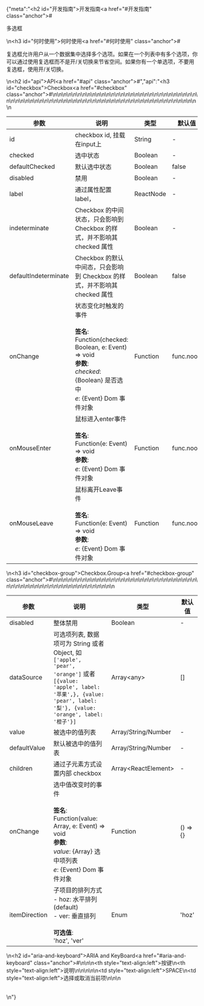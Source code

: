 {"meta":"<h2 id=\"&#x5F00;&#x53D1;&#x6307;&#x5357;\">&#x5F00;&#x53D1;&#x6307;&#x5357;<a href=\"#&#x5F00;&#x53D1;&#x6307;&#x5357;\" class=\"anchor\">#</a></h2><p>&#x591A;&#x9009;&#x6846;</p>\n<h3 id=\"&#x4F55;&#x65F6;&#x4F7F;&#x7528;\">&#x4F55;&#x65F6;&#x4F7F;&#x7528;<a href=\"#&#x4F55;&#x65F6;&#x4F7F;&#x7528;\" class=\"anchor\">#</a></h3><p>&#x590D;&#x9009;&#x6846;&#x5141;&#x8BB8;&#x7528;&#x6237;&#x4ECE;&#x4E00;&#x4E2A;&#x6570;&#x636E;&#x96C6;&#x4E2D;&#x9009;&#x62E9;&#x591A;&#x4E2A;&#x9009;&#x9879;&#x3002;&#x5982;&#x679C;&#x5728;&#x4E00;&#x4E2A;&#x5217;&#x8868;&#x4E2D;&#x6709;&#x591A;&#x4E2A;&#x9009;&#x9879;&#xFF0C;&#x4F60;&#x53EF;&#x4EE5;&#x901A;&#x8FC7;&#x4F7F;&#x7528;&#x590D;&#x9009;&#x6846;&#x800C;&#x4E0D;&#x662F;&#x5F00;/&#x5173;&#x5207;&#x6362;&#x6765;&#x8282;&#x7701;&#x7A7A;&#x95F4;&#x3002;&#x5982;&#x679C;&#x4F60;&#x6709;&#x4E00;&#x4E2A;&#x5355;&#x9009;&#x9879;&#xFF0C;&#x4E0D;&#x8981;&#x7528;&#x590D;&#x9009;&#x6846;&#xFF0C;&#x4F7F;&#x7528;&#x5F00;/&#x5173;&#x5207;&#x6362;&#x3002;</p>\n<h2 id=\"api\">API<a href=\"#api\" class=\"anchor\">#</a></h2>","api":"<h3 id=\"checkbox\">Checkbox<a href=\"#checkbox\" class=\"anchor\">#</a></h3><table>\n<thead>\n<tr>\n<th>&#x53C2;&#x6570;</th>\n<th>&#x8BF4;&#x660E;</th>\n<th>&#x7C7B;&#x578B;</th>\n<th>&#x9ED8;&#x8BA4;&#x503C;</th>\n</tr>\n</thead>\n<tbody>\n<tr>\n<td>id</td>\n<td>checkbox id, &#x6302;&#x8F7D;&#x5728;input&#x4E0A;</td>\n<td>String</td>\n<td>-</td>\n</tr>\n<tr>\n<td>checked</td>\n<td>&#x9009;&#x4E2D;&#x72B6;&#x6001;</td>\n<td>Boolean</td>\n<td>-</td>\n</tr>\n<tr>\n<td>defaultChecked</td>\n<td>&#x9ED8;&#x8BA4;&#x9009;&#x4E2D;&#x72B6;&#x6001;</td>\n<td>Boolean</td>\n<td>false</td>\n</tr>\n<tr>\n<td>disabled</td>\n<td>&#x7981;&#x7528;</td>\n<td>Boolean</td>\n<td>-</td>\n</tr>\n<tr>\n<td>label</td>\n<td>&#x901A;&#x8FC7;&#x5C5E;&#x6027;&#x914D;&#x7F6E;label&#xFF0C;</td>\n<td>ReactNode</td>\n<td>-</td>\n</tr>\n<tr>\n<td>indeterminate</td>\n<td>Checkbox &#x7684;&#x4E2D;&#x95F4;&#x72B6;&#x6001;&#xFF0C;&#x53EA;&#x4F1A;&#x5F71;&#x54CD;&#x5230; Checkbox &#x7684;&#x6837;&#x5F0F;&#xFF0C;&#x5E76;&#x4E0D;&#x5F71;&#x54CD;&#x5176; checked &#x5C5E;&#x6027;</td>\n<td>Boolean</td>\n<td>-</td>\n</tr>\n<tr>\n<td>defaultIndeterminate</td>\n<td>Checkbox &#x7684;&#x9ED8;&#x8BA4;&#x4E2D;&#x95F4;&#x6001;&#xFF0C;&#x53EA;&#x4F1A;&#x5F71;&#x54CD;&#x5230; Checkbox &#x7684;&#x6837;&#x5F0F;&#xFF0C;&#x5E76;&#x4E0D;&#x5F71;&#x54CD;&#x5176; checked &#x5C5E;&#x6027;</td>\n<td>Boolean</td>\n<td>false</td>\n</tr>\n<tr>\n<td>onChange</td>\n<td>&#x72B6;&#x6001;&#x53D8;&#x5316;&#x65F6;&#x89E6;&#x53D1;&#x7684;&#x4E8B;&#x4EF6;<br><br><strong>&#x7B7E;&#x540D;</strong>:<br>Function(checked: Boolean, e: Event) =&gt; void<br><strong>&#x53C2;&#x6570;</strong>:<br><em>checked</em>: {Boolean} &#x662F;&#x5426;&#x9009;&#x4E2D;<br>_e_: {Event} Dom &#x4E8B;&#x4EF6;&#x5BF9;&#x8C61;</td>\n<td>Function</td>\n<td>func.noop</td>\n</tr>\n<tr>\n<td>onMouseEnter</td>\n<td>&#x9F20;&#x6807;&#x8FDB;&#x5165;enter&#x4E8B;&#x4EF6;<br><br><strong>&#x7B7E;&#x540D;</strong>:<br>Function(e: Event) =&gt; void<br><strong>&#x53C2;&#x6570;</strong>:<br>_e_: {Event} Dom &#x4E8B;&#x4EF6;&#x5BF9;&#x8C61;</td>\n<td>Function</td>\n<td>func.noop</td>\n</tr>\n<tr>\n<td>onMouseLeave</td>\n<td>&#x9F20;&#x6807;&#x79BB;&#x5F00;Leave&#x4E8B;&#x4EF6;<br><br><strong>&#x7B7E;&#x540D;</strong>:<br>Function(e: Event) =&gt; void<br><strong>&#x53C2;&#x6570;</strong>:<br>_e_: {Event} Dom &#x4E8B;&#x4EF6;&#x5BF9;&#x8C61;</td>\n<td>Function</td>\n<td>func.noop</td>\n</tr>\n</tbody>\n</table>\n<h3 id=\"checkbox-group\">Checkbox.Group<a href=\"#checkbox-group\" class=\"anchor\">#</a></h3><table>\n<thead>\n<tr>\n<th>&#x53C2;&#x6570;</th>\n<th>&#x8BF4;&#x660E;</th>\n<th>&#x7C7B;&#x578B;</th>\n<th>&#x9ED8;&#x8BA4;&#x503C;</th>\n</tr>\n</thead>\n<tbody>\n<tr>\n<td>disabled</td>\n<td>&#x6574;&#x4F53;&#x7981;&#x7528;</td>\n<td>Boolean</td>\n<td>-</td>\n</tr>\n<tr>\n<td>dataSource</td>\n<td>&#x53EF;&#x9009;&#x9879;&#x5217;&#x8868;, &#x6570;&#x636E;&#x9879;&#x53EF;&#x4E3A; String &#x6216;&#x8005; Object, &#x5982; <code>[&apos;apple&apos;, &apos;pear&apos;, &apos;orange&apos;]</code> &#x6216;&#x8005; <code>[{value: &apos;apple&apos;, label: &apos;&#x82F9;&#x679C;&apos;,}, {value: &apos;pear&apos;, label: &apos;&#x68A8;&apos;}, {value: &apos;orange&apos;, label: &apos;&#x6A59;&#x5B50;&apos;}]</code></td>\n<td>Array&lt;any&gt;</td>\n<td>[]</td>\n</tr>\n<tr>\n<td>value</td>\n<td>&#x88AB;&#x9009;&#x4E2D;&#x7684;&#x503C;&#x5217;&#x8868;</td>\n<td>Array/String/Number</td>\n<td>-</td>\n</tr>\n<tr>\n<td>defaultValue</td>\n<td>&#x9ED8;&#x8BA4;&#x88AB;&#x9009;&#x4E2D;&#x7684;&#x503C;&#x5217;&#x8868;</td>\n<td>Array/String/Number</td>\n<td>-</td>\n</tr>\n<tr>\n<td>children</td>\n<td>&#x901A;&#x8FC7;&#x5B50;&#x5143;&#x7D20;&#x65B9;&#x5F0F;&#x8BBE;&#x7F6E;&#x5185;&#x90E8; checkbox</td>\n<td>Array&lt;ReactElement&gt;</td>\n<td>-</td>\n</tr>\n<tr>\n<td>onChange</td>\n<td>&#x9009;&#x4E2D;&#x503C;&#x6539;&#x53D8;&#x65F6;&#x7684;&#x4E8B;&#x4EF6;<br><br><strong>&#x7B7E;&#x540D;</strong>:<br>Function(value: Array, e: Event) =&gt; void<br><strong>&#x53C2;&#x6570;</strong>:<br><em>value</em>: {Array} &#x9009;&#x4E2D;&#x9879;&#x5217;&#x8868;<br>_e_: {Event} Dom &#x4E8B;&#x4EF6;&#x5BF9;&#x8C61;</td>\n<td>Function</td>\n<td>() =&gt; {}</td>\n</tr>\n<tr>\n<td>itemDirection</td>\n<td>&#x5B50;&#x9879;&#x76EE;&#x7684;&#x6392;&#x5217;&#x65B9;&#x5F0F;<br>- hoz: &#x6C34;&#x5E73;&#x6392;&#x5217; (default)<br>- ver: &#x5782;&#x76F4;&#x6392;&#x5217;<br><br><strong>&#x53EF;&#x9009;&#x503C;</strong>:<br>&apos;hoz&apos;, &apos;ver&apos;</td>\n<td>Enum</td>\n<td>&apos;hoz&apos;</td>\n</tr>\n</tbody>\n</table>\n<h2 id=\"aria-and-keyboard\">ARIA and KeyBoard<a href=\"#aria-and-keyboard\" class=\"anchor\">#</a></h2><table>\n<thead>\n<tr>\n<th style=\"text-align:left\">&#x6309;&#x952E;</th>\n<th style=\"text-align:left\">&#x8BF4;&#x660E;</th>\n</tr>\n</thead>\n<tbody>\n<tr>\n<td style=\"text-align:left\">SPACE</td>\n<td style=\"text-align:left\">&#x9009;&#x62E9;&#x6216;&#x53D6;&#x6D88;&#x5F53;&#x524D;&#x9879;</td>\n</tr>\n</tbody>\n</table>\n"}